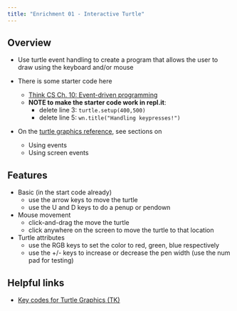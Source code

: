 ```yaml
---
title: "Enrichment 01 - Interactive Turtle"
---
```

## Overview

- Use turtle event handling to create a program that allows the user to draw using the keyboard and/or mouse
- There is some starter code here
    - [Think CS Ch. 10: Event-driven programming](http://openbookproject.net/thinkcs/python/english3e/events.html)
    - **NOTE to make the starter code work in repl.it**:
      - delete line 3: ```turtle.setup(400,500)```
      - delete line 5: ```wn.title("Handling keypresses!")```

- On the [turtle graphics reference](https://docs.python.org/3.5/library/turtle.html), see sections on
    - Using events
    - Using screen events


## Features

- Basic (in the start code already)
    - use the arrow keys to move the turtle
    - use the U and D keys to do a penup or pendown
- Mouse movement
    - click-and-drag the move the turtle
    - click anywhere on the screen to move the turtle to that location
- Turtle attributes
    - use the RGB keys to set the color to red, green, blue respectively
    - use the +/- keys to increase or decrease the pen width (use the num pad for testing)

## Helpful links

- [Key codes for Turtle Graphics (TK)](http://tcl.tk/man/tcl8.4/TkCmd/keysyms.htm)
